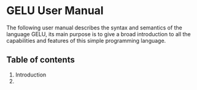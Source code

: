 # GELU User Manual

The following user manual describes the syntax and semantics of the language GELU, its main purpose is to give a broad introduction to all the capabilities and features of this simple programming language.

## Table of contents

1. Introduction
2. 